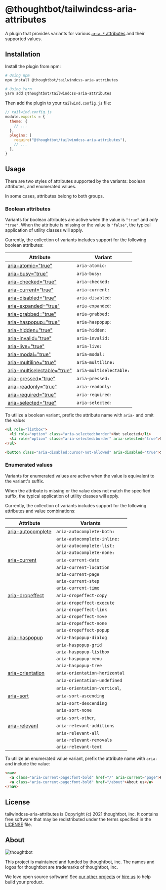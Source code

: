 # @thoughtbot/tailwindcss-aria-attributes

A plugin that provides variants for various [`aria-*`
attributes](https://www.w3.org/TR/wai-aria/#state_prop_def) and their supported
values.

## Installation

Install the plugin from npm:

```sh
# Using npm
npm install @thoughtbot/tailwindcss-aria-attributes

# Using Yarn
yarn add @thoughtbot/tailwindcss-aria-attributes
```

Then add the plugin to your `tailwind.config.js` file:

```js
// tailwind.config.js
module.exports = {
  theme: {
    // ...
  },
  plugins: [
    require("@thoughtbot/tailwindcss-aria-attributes"),
    // ...
  ],
}
```

## Usage

There are two styles of attributes supported by the variants: boolean
attributes, and enumerated values.

In some cases, attributes belong to both groups.

### Boolean attributes

Variants for boolean attributes are active when the value is `"true"` and _only_
`"true"`. When the attribute is missing or the value is `"false"`, the typical
application of utility classes will apply.

Currently, the collection of variants includes support for the following boolean
attributes:

| Attribute                                                                           | Variant
|-------------------------------------------------------------------------------------|------------------------
| [aria-atomic="true"](https://www.w3.org/TR/wai-aria/#aria-atomic)                   | `aria-atomic:`
| [aria-busy="true"](https://www.w3.org/TR/wai-aria/#aria-busy)                       | `aria-busy:`
| [aria-checked="true"](https://www.w3.org/TR/wai-aria/#aria-checked)                 | `aria-checked:`
| [aria-current="true"](https://www.w3.org/TR/wai-aria/#aria-current)                 | `aria-current:`
| [aria-disabled="true"](https://www.w3.org/TR/wai-aria/#aria-disabled)               | `aria-disabled:`
| [aria-expanded="true"](https://www.w3.org/TR/wai-aria/#aria-expanded)               | `aria-expanded:`
| [aria-grabbed="true"](https://www.w3.org/TR/wai-aria/#aria-grabbed)                 | `aria-grabbed:`
| [aria-haspopup="true"](https://www.w3.org/TR/wai-aria/#aria-haspopup)               | `aria-haspopup:`
| [aria-hidden="true"](https://www.w3.org/TR/wai-aria/#aria-hidden)                   | `aria-hidden:`
| [aria-invalid="true"](https://www.w3.org/TR/wai-aria/#aria-invalid)                 | `aria-invalid:`
| [aria-live="true"](https://www.w3.org/TR/wai-aria/#aria-live)                       | `aria-live:`
| [aria-modal="true"](https://www.w3.org/TR/wai-aria/#aria-modal)                     | `aria-modal:`
| [aria-multiline="true"](https://www.w3.org/TR/wai-aria/#aria-multiline)             | `aria-multiline:`
| [aria-multiselectable="true"](https://www.w3.org/TR/wai-aria/#aria-multiselectable) | `aria-multiselectable:`
| [aria-pressed="true"](https://www.w3.org/TR/wai-aria/#aria-pressed)                 | `aria-pressed:`
| [aria-readonly="true"](https://www.w3.org/TR/wai-aria/#aria-readonly)               | `aria-readonly:`
| [aria-required="true"](https://www.w3.org/TR/wai-aria/#aria-required)               | `aria-required:`
| [aria-selected="true"](https://www.w3.org/TR/wai-aria/#aria-selected)               | `aria-selected:`

To utilize a boolean variant, prefix the attribute name with `aria-` and omit
the value:

```html
<ul role="listbox">
  <li role="option" class="aria-selected:border">Not selected</li>
  <li role="option" class="aria-selected:border" aria-selected="true">Selected</li>
</ul>

<button class="aria-disabled:cursor-not-allowed" aria-disabled="true">Submit</button>
```

### Enumerated values

Variants for enumerated values are active when the value is equivalent to the
variant's suffix.

 When the attribute is missing or the value does not match the specified suffix,
the typical application of utility classes will apply.

Currently, the collection of variants includes support for the following
attributes and value combinations:

| Attribute                                                              | Variants                      |
|------------------------------------------------------------------------|-------------------------------|
| [aria-autocomplete](https://www.w3.org/TR/wai-aria/#aria-autocomplete) | `aria-autocomplete-both:`
|                                                                        | `aria-autocomplete-inline:`
|                                                                        | `aria-autocomplete-list:`
|                                                                        | `aria-autocomplete-none:`
| [aria-current](https://www.w3.org/TR/wai-aria/#aria-current)           | `aria-current-date`
|                                                                        | `aria-current-location`
|                                                                        | `aria-current-page`
|                                                                        | `aria-current-step`
|                                                                        | `aria-current-time`
| [aria-dropeffect](https://www.w3.org/TR/wai-aria/#aria-dropeffect)     | `aria-dropeffect-copy`
|                                                                        | `aria-dropeffect-execute`
|                                                                        | `aria-dropeffect-link`
|                                                                        | `aria-dropeffect-move`
|                                                                        | `aria-dropeffect-none`
|                                                                        | `aria-dropeffect-popup`
| [aria-haspopup](https://www.w3.org/TR/wai-aria/#aria-dropeffect)       | `aria-haspopup-dialog`
|                                                                        | `aria-haspopup-grid`
|                                                                        | `aria-haspopup-listbox`
|                                                                        | `aria-haspopup-menu`
|                                                                        | `aria-haspopup-tree`
| [aria-orientation](https://www.w3.org/TR/wai-aria/#aria-dropeffect)    | `aria-orientation-horizontal`
|                                                                        | `aria-orientation-undefined`
|                                                                        | `aria-orientation-vertical`,
| [aria-sort](https://www.w3.org/TR/wai-aria/#aria-dropeffect)           | `aria-sort-ascending`
|                                                                        | `aria-sort-descending`
|                                                                        | `aria-sort-none`
|                                                                        | `aria-sort-other`,
| [aria-relevant](https://www.w3.org/TR/wai-aria/#aria-dropeffect)       | `aria-relevant-additions`
|                                                                        | `aria-relevant-all`
|                                                                        | `aria-relevant-removals`
|                                                                        | `aria-relevant-text`

To utilize an enumerated value variant, prefix the attribute name with `aria-`
and include the value:

```html
<nav>
  <a class="aria-current-page:font-bold" href="/" aria-current="page">Root</a>
  <a class="aria-current-page:font-bold" href="/about">About us</a>
</nav>
```

## License

tailwindcss-aria-attributes is Copyright (c) 2021 thoughtbot, inc.
It contains free software that may be redistributed
under the terms specified in the [LICENSE] file.

[LICENSE]: /LICENSE

## About

![thoughtbot](http://presskit.thoughtbot.com/images/thoughtbot-logo-for-readmes.svg)

This project is maintained and funded by thoughtbot, inc.
The names and logos for thoughtbot are trademarks of thoughtbot, inc.

We love open source software!
See [our other projects][community]
or [hire us][hire] to help build your product.

[community]: https://thoughtbot.com/community?utm_source=github
[hire]: https://thoughtbot.com/hire-us?utm_source=github
